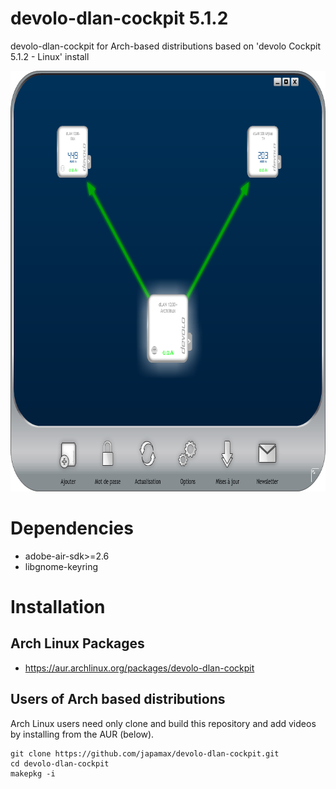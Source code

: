 # devolo-dlan-cockpit 5.1.2
devolo-dlan-cockpit for Arch-based distributions based on 'devolo Cockpit 5.1.2 - Linux' install

<p align="center">
  <img width="727" height="673" src="devolo_screenshot.png">
</p>

# Dependencies
* adobe-air-sdk>=2.6 
* libgnome-keyring

# Installation
## Arch Linux Packages
* https://aur.archlinux.org/packages/devolo-dlan-cockpit

## Users of Arch based distributions
Arch Linux users  need only clone and build this repository and add videos by installing from the AUR (below).

```
git clone https://github.com/japamax/devolo-dlan-cockpit.git
cd devolo-dlan-cockpit
makepkg -i
```
